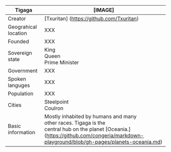 Tigaga        | [IMAGE]
--------------|--------------
Creator       | [Txuritan] (https://github.com/Txuritan)
Geograhical location | XXX
Founded | XXX
Sovereign state | King <br/> Queen <br/> Prime Minister 
Government | XXX
Spoken languges | XXX
Population | XXX
Cities | Steelpoint <br/> Coulron
Basic information | Mostly inhabited by humans and many <br/> other races. Tigaga is the <br/> central hub on the planet [Oceania.] (https://github.com/congeria/markdown-playground/blob/gh-pages/planets-oceania.md)
